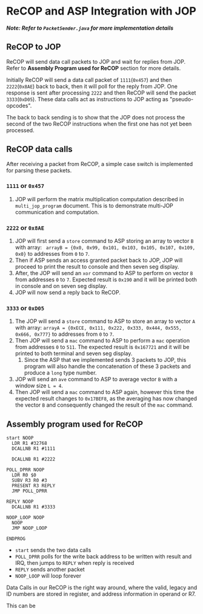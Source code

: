 # ReCOP and ASP Integration with JOP

***Note: Refer to `PacketSender.java` for more implementation details***

## ReCOP to JOP

ReCOP will send data call packets to JOP and wait for replies from JOP. Refer to **Assembly Program used for ReCOP** section for more details.

Initially ReCOP will send a data call packet of `1111`(`0x457`) and then `2222`(`0x8AE`) back to back, then it will poll for the reply from JOP. One response is sent after processing `2222`  and then ReCOP will send the packet `3333`(`0xD05`). These data calls act as instructions to JOP acting as "pseudo-opcodes".

The back to back sending is to show that the JOP does not process the second of the two ReCOP instructions when the first one has not yet been processed.

## ReCOP data calls

After receiving a packet from ReCOP, a simple case switch is implemented for parsing these packets.

### `1111` or `0x457`

1. JOP will perform the matrix multiplication computation described in `multi_jop_program` document. This is to demonstrate multi-JOP communication and computation. 

### `2222` or `0x8AE`

1. JOP will first send a `store` command to ASP storing an array to vector `B` with array: ` arrayB = {0x0, 0x99, 0x101, 0x103, 0x105, 0x107, 0x109, 0x0}` to addresses from `0` to `7`.
2. Then if ASP sends an access granted packet back to JOP, JOP will proceed to print the result to console and then seven seg display.
3. After, the JOP will send an `xor` command to ASP to perform on vector `B` from addresses `0` to `7`. Expected result is `0x190` and it will be printed both in console and on seven seg display.
4. JOP will now send a reply back to ReCOP.

### `3333` or `0xD05`

1. The JOP will send a `store` command to ASP to store an array to vector `A` with array: `arrayA = {0xECE, 0x111, 0x222, 0x333, 0x444, 0x555, 0x666, 0x777}` to addresses from `0` to `7`. 
2. Then JOP will send a `mac` command to ASP to perform a `mac` operation from addresses `0` to `511`. The expected result is `0x167721` and it will be printed to both terminal and seven seg display.
   1. Since the ASP that we implemented sends 3 packets to JOP, this program will also handle the concatenation of these 3 packets and produce a `long` type number. 
3. JOP will send an `ave` command to ASP to average vector `B` with a window size `L = 4`.
4. Then JOP will send a `mac` command to ASP again, however this time the expected result changes to `0x17BEF8`, as the averaging has now changed the vector `B` and consequently changed the result of the `mac` command.

## Assembly program used for ReCOP

```assembly
start NOOP
  LDR R1 #32768
  DCALLNB R1 #1111
  
  DCALLNB R1 #2222

POLL_DPRR NOOP
  LDR R0 $0
  SUBV R3 R0 #3
  PRESENT R3 REPLY
  JMP POLL_DPRR

REPLY NOOP
  DCALLNB R1 #3333

NOOP_LOOP NOOP
  NOOP
  JMP NOOP_LOOP

ENDPROG 
```

- `start` sends the two data calls
- `POLL_DPRR` polls for the write back address to be written with result and IRQ, then jumps to `REPLY` when reply is received
- `REPLY` sends another packet
- `NOOP_LOOP` will loop forever

Data Calls in our ReCOP is the right way around, where the valid, legacy and ID numbers are stored in register, and address information in operand or R7.

This can be 